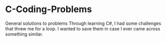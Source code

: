 # C-Coding-Problems
General solutions to problems
Through learning C#, I had some challenges that threw me for a loop. 
I wanted to save them in case I ever came across something similar. 
